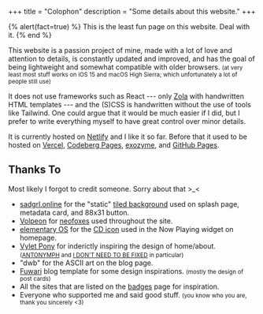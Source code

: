 +++
title = "Colophon"
description = "Some details about this website."
+++

{% alert(fact=true) %}
This is the least fun page on this website. Deal with it.
{% end %}

This website is a passion project of mine, made with a lot of love and attention to details, is constantly updated and improved, and has the goal of being lightweight and somewhat compatible with older browsers. <small>(at very least most stuff works on iOS 15 and macOS High Sierra; which unfortunately a lot of people still use)</small>

It does not use frameworks such as React --- only [Zola](https://www.getzola.org) with handwritten HTML templates --- and the (S)CSS is handwritten without the use of tools like Tailwind. One could argue that it would be much easier if I did, but I prefer to write everything myself to have great control over minor details.

It is currently hosted on [Netlify](https://www.netlify.com) and I like it so far. Before that it used to be hosted on [Vercel](https://vercel.com), [Codeberg Pages](https://codeberg.page), [exozyme](https://exozy.me), and [GitHub Pages](https://pages.github.com).

## Thanks To

Most likely I forgot to credit someone. Sorry about that \>_<

- [sadgrl.online](https://goblin-heart.net/sadgrl/) for the "static" [tiled background](https://goblin-heart.net/sadgrl/webmastery/downloads/tiledbgs) used on splash page, metadata card, and 88x31 button.
- [Volpeon](https://volpeon.ink) for [neofoxes](https://volpeon.ink/emojis/neofox/) used throughout the site.
- [elementary OS](https://elementary.io) for the [CD icon](https://github.com/elementary/icons/blob/3aceb24f390bd8ded062e114681d6f35463de462/devices/64/media-optical.svg) used in the Now Playing widget on homepage.
- [Vylet Pony](https://www.vyletpony.com) for inderictly inspiring the design of home/about. <small>([ANTONYMPH](https://www.youtube.com/watch?v=CNPdO5TZ1DQ) and [I DON'T NEED TO BE FIXED](https://www.youtube.com/watch?v=xMzxVVXTGjE) in particular)</small>
- "dwb" for the ASCII art on the blog page.
- [Fuwari](https://fuwari.vercel.app) blog template for some design inspirations. <small>(mostly the design of post cards)</small>
- All the sites that are listed on the [badges](@/badges/index.md) page for inspiration.
- Everyone who supported me and said good stuff. <small>(you know who you are, thank you sincerely <3)</small>
